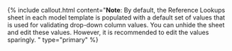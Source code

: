 {% include callout.html content="**Note**: By default, the Reference Lookups sheet in each model template is populated with a default set of values that is used for validating drop-down column values. You can unhide the sheet and edit these values. However, it is recommended to edit the values sparingly.
" type="primary" %}